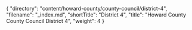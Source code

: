 {
  "directory": "content/howard-county/county-council/district-4",
  "filename": "_index.md",
  "shortTitle": "District 4",
  "title": "Howard County County Council District 4",
  "weight": 4
}
